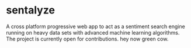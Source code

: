 # sentalyze
A cross platform progressive web app to act as a sentiment search engine running on heavy data sets with advanced machine learning algorithms. The project is currently open for contributions. hey now green cow.
